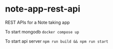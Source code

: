 # note-app-rest-api
REST APIs for a Note taking app

To start mongodb
`docker compose up`

To start api server
`npm run build && npm run start`

